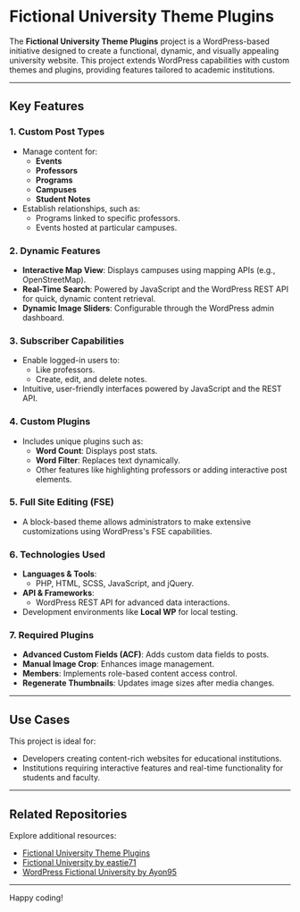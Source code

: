 # Fictional University Theme Plugins

The **Fictional University Theme Plugins** project is a WordPress-based initiative designed to create a functional, dynamic, and visually appealing university website. This project extends WordPress capabilities with custom themes and plugins, providing features tailored to academic institutions.

---

## Key Features

### 1. Custom Post Types
- Manage content for:
  - **Events**
  - **Professors**
  - **Programs**
  - **Campuses**
  - **Student Notes**
- Establish relationships, such as:
  - Programs linked to specific professors.
  - Events hosted at particular campuses.

### 2. Dynamic Features
- **Interactive Map View**: Displays campuses using mapping APIs (e.g., OpenStreetMap).
- **Real-Time Search**: Powered by JavaScript and the WordPress REST API for quick, dynamic content retrieval.
- **Dynamic Image Sliders**: Configurable through the WordPress admin dashboard.

### 3. Subscriber Capabilities
- Enable logged-in users to:
  - Like professors.
  - Create, edit, and delete notes.
- Intuitive, user-friendly interfaces powered by JavaScript and the REST API.

### 4. Custom Plugins
- Includes unique plugins such as:
  - **Word Count**: Displays post stats.
  - **Word Filter**: Replaces text dynamically.
  - Other features like highlighting professors or adding interactive post elements.

### 5. Full Site Editing (FSE)
- A block-based theme allows administrators to make extensive customizations using WordPress's FSE capabilities.

### 6. Technologies Used
- **Languages & Tools**:
  - PHP, HTML, SCSS, JavaScript, and jQuery.
- **API & Frameworks**:
  - WordPress REST API for advanced data interactions.
- Development environments like **Local WP** for local testing.

### 7. Required Plugins
- **Advanced Custom Fields (ACF)**: Adds custom data fields to posts.
- **Manual Image Crop**: Enhances image management.
- **Members**: Implements role-based content access control.
- **Regenerate Thumbnails**: Updates image sizes after media changes.

---

## Use Cases

This project is ideal for:
- Developers creating content-rich websites for educational institutions.
- Institutions requiring interactive features and real-time functionality for students and faculty.

---

## Related Repositories

Explore additional resources:
- [Fictional University Theme Plugins](https://github.com/81joker/Fictional-University-Theme-plugins/tree/main/plugins)
- [Fictional University by eastie71](https://github.com/eastie71/fictional-university-theme)
- [WordPress Fictional University by Ayon95](https://github.com/Ayon95/wordpress-fictional-university)

---

Happy coding!
